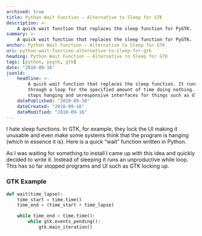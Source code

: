 ```yaml
---
archived: true
title: Python Wait Function – Alternative to Sleep for GTK
description: >-
    A quick wait function that replaces the sleep function for PyGTK.
summary: >-
    A quick wait function that replaces the sleep function for PyGTK.
anchor: Python Wait Function – Alternative to Sleep for GTK
uri: python-wait-function-alternative-to-sleep-for-gtk
heading: Python Wait Function – Alternative to Sleep for GTK
tags: [python, pygtk, gtk]
date: "2010-09-16"
jsonld:
    headline: >-
        A quick wait function that replaces the sleep function. It runs 
        through a loop for the specified amount of time doing nothing. This 
        stops hanging and unresponsive interfaces for things such as GTK.
    datePublished: "2010-09-16"
    dateCreated: "2010-09-16"
    dateModified: "2010-09-16"
---
```


I hate sleep functions. In GTK, for example, they lock the UI making it 
unusable and even make some systems think that the program is hanging 
(which in essence it is). Here is a quick “wait” function written in Python.

As I was waiting for something to install I came up with this idea and quickly 
decided to write it. Instead of sleeping it runs an unproductive while loop. 
This has so far stopped programs and UI such as GTK locking up.

### GTK Example

```python
def wait(time_lapse):
	time_start = time.time()
	time_end = (time_start + time_lapse)

	while time_end > time.time():
		while gtk.events_pending():
			gtk.main_iteration()
```
